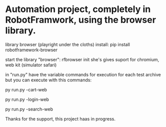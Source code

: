 # Automation project, completely in RobotFramwork, using the browser library.


library browser (playright under the cloths)
install:
pip install robotframework-browser

start the library "browser":
rfbrowser init
she's gives suport for chromium, web kit (simulator safari)

in "run.py" have the variable commands for execution for each test archive
but you can execute with this commands:
 

py run.py -cart-web

py run.py -login-web

py run.py -search-web

Thanks for the support, this project haas in progress.

